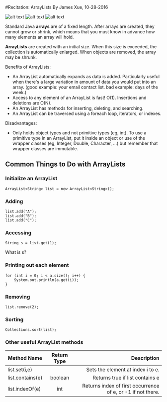 #Recitation: ArrayLists
By James Xue, 10-28-2016

![alt text](http://s14.postimg.org/us6is35ot/arraylistmeme1.jpg "ArrayList Meme 1")
![alt text](http://s14.postimg.org/8ua1yaqod/arraylistmeme2.jpg "ArrayList Meme 2")
![alt text](http://s14.postimg.org/cfaiv9klp/arraylistmeme3.jpg "ArrayList Meme 3")

Standard Java **arrays** are of a fixed length. After arrays are created, they cannot grow or shrink, which means that you must know in advance how many elements an array will hold.

**ArrayLists** are created with an initial size. When this size is exceeded, the collection is automatically enlarged. When objects are removed, the array may be shrunk.

Benefits of ArrayLists:
* An ArrayList automatically expands as data is added. Particularly useful when there's a large variation in amount of data you would put into an array. (good example: your email contact list. bad example: days of the week.)
* Access to any element of an ArrayList is fast! O(1). Insertions and deletions are O(N).
* An ArrayList has methods for inserting, deleting, and searching.
* An ArrayList can be traversed using a foreach loop, iterators, or indexes.

Disadvantages:
* Only holds object types and not primitive types (eg, int). To use a primitive type in an ArrayList, put it inside an object or use of the wrapper classes (eg, Integer, Double, Character, ...) but remember that wrapper classes are immutable. 

## Common Things to Do with ArrayLists

### Initialize an ArrayList
```
ArrayList<String> list = new ArrayList<String>();
```

### Adding
```
list.add("A");
list.add("B");
list.add("C");
```

### Accessing
```
String s = list.get(1);
```
What is s? 

### Printing out each element
```
for (int i = 0; i < a.size(); i++) {
    System.out.println(a.get(i));
}
```

### Removing
```
list.remove(2);
```

### Sorting
```
Collections.sort(list);
```

### Other useful ArrayList methods
| Method Name      | Return Type   | Description                                                 |
| ---------------- |:-------------:| -----------------------------------------------------------:|
| list.set(i,e)    |               | Sets the element at index i to e.                           |
| list.contains(e) | boolean       | Returns true if list contains e                             |
| list.indexOf(e)  | int           | Returns index of first occurrence of e, or -1 if not there. |
